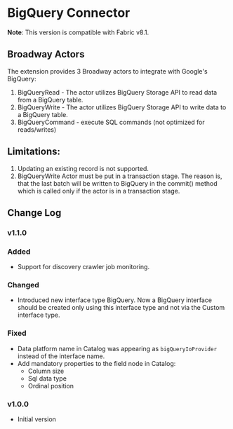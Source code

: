 # BigQuery Connector

**Note**: This version is compatible with Fabric v8.1.

## Broadway Actors
The extension provides 3 Broadway actors to integrate with Google's BigQuery:
1. BigQueryRead - The actor utilizes BigQuery Storage API to read data from a BigQuery table.
2. BigQueryWrite - The actor utilizes BigQuery Storage API to write data to a BigQuery table.
3. BigQueryCommand - execute SQL commands (not optimized for reads/writes)

## Limitations:
1. Updating an existing record is not supported. 
2. BigQueryWrite Actor must be put in a transaction stage. The reason is, that the last batch will be written to BigQuery in the commit() method which is called only if the actor is in a transaction stage.

## Change Log

### **v1.1.0**
### Added
- Support for discovery crawler job monitoring.

### Changed
- Introduced new interface type BigQuery. Now a BigQuery interface should be created only using this interface type and not via the Custom interface type.

### Fixed
- Data platform name in Catalog was appearing as `bigQueryIoProvider` instead of the interface name.
- Add mandatory properties to the field node in Catalog: 
    - Column size
    - Sql data type
    - Ordinal position

### **v1.0.0**
- Initial version